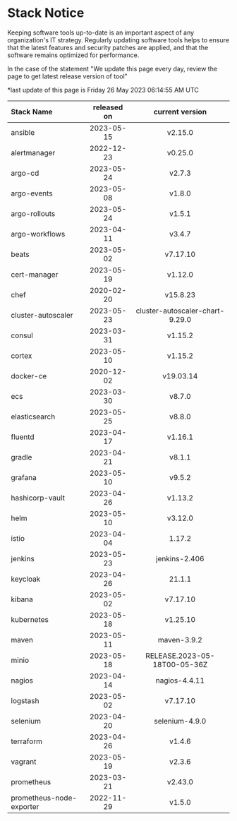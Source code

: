 # Stack Notice  
  

Keeping software tools up-to-date is an important aspect of any organization's IT strategy. Regularly updating software tools helps to ensure that the latest features and security patches are applied, and that the software remains optimized for performance.

In the case of the statement "We update this page every day, review the page to get latest release version of tool"  

*last update of this page is Friday 26 May 2023 06:14:55 AM UTC

<center>

| Stack Name | released on    | current version    |
| :----- | :---: | :---: |
|ansible|2023-05-15|v2.15.0|
|alertmanager|2022-12-23|v0.25.0|
|argo-cd|2023-05-24|v2.7.3|
|argo-events|2023-05-08|v1.8.0|
|argo-rollouts|2023-05-24|v1.5.1|
|argo-workflows|2023-04-11|v3.4.7|
|beats|2023-05-02|v7.17.10|
|cert-manager|2023-05-19|v1.12.0|
|chef|2020-02-20|v15.8.23|
|cluster-autoscaler|2023-05-23|cluster-autoscaler-chart-9.29.0|
|consul|2023-03-31|v1.15.2|
|cortex|2023-05-10|v1.15.2|
|docker-ce|2020-12-02|v19.03.14|
|ecs|2023-03-30|v8.7.0|
|elasticsearch|2023-05-25|v8.8.0|
|fluentd|2023-04-17|v1.16.1|
|gradle|2023-04-21|v8.1.1|
|grafana|2023-05-10|v9.5.2|
|hashicorp-vault|2023-04-26|v1.13.2|
|helm|2023-05-10|v3.12.0|
|istio|2023-04-04|1.17.2|
|jenkins|2023-05-23|jenkins-2.406|
|keycloak|2023-04-26|21.1.1|
|kibana|2023-05-02|v7.17.10|
|kubernetes|2023-05-18|v1.25.10|
|maven|2023-05-11|maven-3.9.2|
|minio|2023-05-18|RELEASE.2023-05-18T00-05-36Z|
|nagios|2023-04-14|nagios-4.4.11|
|logstash|2023-05-02|v7.17.10|
|selenium|2023-04-20|selenium-4.9.0|
|terraform|2023-04-26|v1.4.6|
|vagrant|2023-05-19|v2.3.6|
|prometheus|2023-03-21|v2.43.0|
|prometheus-node-exporter|2022-11-29|v1.5.0|

</center>
